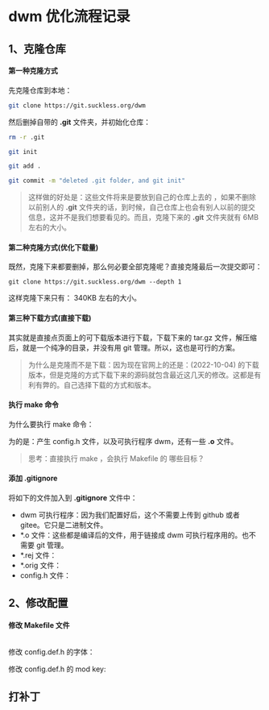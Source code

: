 # dwm 优化流程记录



## 1、克隆仓库

#### 第一种克隆方式

先克隆仓库到本地：

```bash
git clone https://git.suckless.org/dwm
```



然后删掉自带的 **.git** 文件夹，并初始化仓库：

```bash
rm -r .git

git init

git add .

git commit -m "deleted .git folder, and git init"
```

> 这样做的好处是：这些文件将来是要放到自己的仓库上去的 ，如果不删除以前别人的 **.git** 文件夹的话，到时候，自己仓库上也会有别人以前的提交信息，这并不是我们想要看见的。而且，克隆下来的 **.git** 文件夹就有 6MB 左右的大小。



#### 第二种克隆方式(优化下载量)

既然，克隆下来都要删掉，那么何必要全部克隆呢？直接克隆最后一次提交即可：

```
git clone https://git.suckless.org/dwm --depth 1
```

这样克隆下来只有： 340KB 左右的大小。





#### 第三种下载方式(直接下载)

其实就是直接点页面上的可下载版本进行下载，下载下来的 tar.gz 文件，解压缩后，就是一个纯净的目录，并没有用 git 管理。所以，这也是可行的方案。



> 为什么是克隆而不是下载：因为现在官网上的还是：(2022-10-04) 的下载版本，但是克隆的方式下载下来的源码就包含最近这几天的修改。这都是有利有弊的。自己选择下载的方式和版本。







#### 执行 make 命令

为什么要执行 make 命令：

为的是：产生 config.h 文件，以及可执行程序 dwm，还有一些 **.o** 文件。



> 思考：直接执行 make ，会执行 Makefile 的 哪些目标？



#### 添加 .gitignore

将如下的文件加入到 **.gitignore** 文件中：

- dwm 可执行程序：因为我们配置好后，这个不需要上传到 github 或者 gitee。它只是二进制文件。
- *.o  文件：这些都是编译后的文件，用于链接成 dwm 可执行程序用的。也不需要 git 管理。
- *.rej 文件：
- *.orig  文件：
- config.h 文件：



## 2、修改配置

#### 修改 Makefile 文件

```

```





修改 config.def.h 的字体：



修改 config.def.h 的 mod key:







## 打补丁









